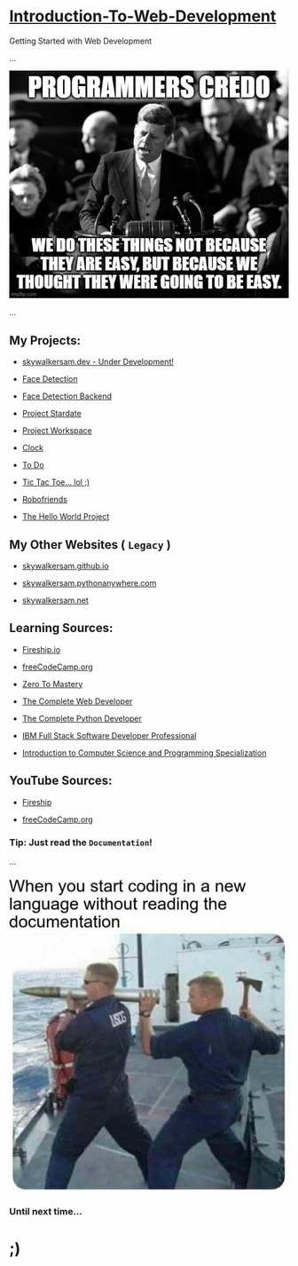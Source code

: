 # [Introduction-To-Web-Development](https://github.com/skywalkerSam/Introduction-To-Web-Development)

Getting Started with Web Development

...

![We do these things because...](./Resources/memes/weDoTheseThingsBecause_.jpg)

...


## My Projects:

- [skywalkersam.dev - Under Development!](https://skywalkersam.dev)

- [Face Detection](https://github.com/skywalkerSam/face-detection-vite)

- [Face Detection Backend](https://github.com/skywalkerSam/face-detection-backend)

- [Project Stardate](https://github.com/skywalkerSam/stardate)

- [Project Workspace](https://github.com/skywalkerSam/workspace)

- [Clock](https://github.com/skywalkerSam/clock)

- [To Do](https://github.com/skywalkerSam/todo)

- [Tic Tac Toe... lol ;)](https://github.com/skywalkerSam/tictactoe)

- [Robofriends](https://github.com/skywalkerSam/robofriends)

- [The Hello World Project](https://github.com/skywalkerSam/The-Hello-World-Project)


## My Other Websites ( `Legacy` )

- [skywalkersam.github.io](https://skywalkersam.github.io/)

- [skywalkersam.pythonanywhere.com](https://skywalkersam.pythonanywhere.com/)

- [skywalkersam.net](https://skywalkersam.net)


## Learning Sources:

- [Fireship.io](https://fireship.io/)

- [freeCodeCamp.org](https://www.freecodecamp.org/)

- [Zero To Mastery](https://zerotomastery.io/)

- [The Complete Web Developer](https://www.udemy.com/course/the-complete-web-developer-zero-to-mastery/)

- [The Complete Python Developer](https://www.udemy.com/course/complete-python-developer-zero-to-mastery/)

- [IBM Full Stack Software Developer Professional](https://www.coursera.org/professional-certificates/ibm-full-stack-cloud-developer)

- [Introduction to Computer Science and Programming Specialization](https://www.coursera.org/specializations/introduction-computer-science-programming)



## YouTube Sources:

- [Fireship](https://www.youtube.com/fireship)

- [freeCodeCamp.org](https://www.youtube.com/freecodecamp)


### Tip: Just read the `Documentation`!

...

![Just read the documentation](./Resources/memes/justReadTheDocumentation_.jpg)

### Until next time...
# ;)

